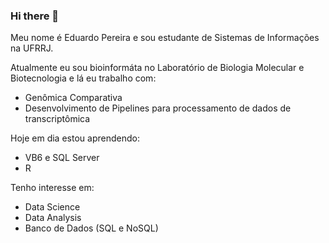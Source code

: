 ### Hi there 👋

<!--
**eduardopdev/eduardopdev** is a ✨ _special_ ✨ repository because its `README.md` (this file) appears on your GitHub profile.

Here are some ideas to get you started:

- 🔭 I’m currently working on ...
- 🌱 I’m currently learning ...
- 👯 I’m looking to collaborate on ...
- 🤔 I’m looking for help with ...
- 💬 Ask me about ...
- 📫 How to reach me: ...
- 😄 Pronouns: ...
- ⚡ Fun fact: ...
-->
Meu nome é Eduardo Pereira e sou estudante
de Sistemas de Informações na UFRRJ.

Atualmente eu sou bioinformáta no
Laboratório de Biologia Molecular e Biotecnologia e lá
eu trabalho com:
  - Genômica Comparativa
  - Desenvolvimento de Pipelines para processamento de dados
  de transcriptômica

Hoje em dia estou aprendendo:
  - VB6 e SQL Server
  - R

Tenho interesse em:
  - Data Science
  - Data Analysis
  - Banco de Dados (SQL e NoSQL)
